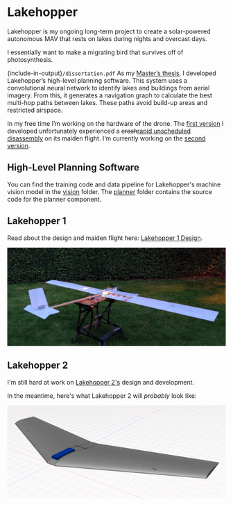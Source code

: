 # Lakehopper

Lakehopper is my ongoing long-term project to create a solar-powered 
autonomous MAV that rests on lakes during nights and overcast days.

I essentially want to make a migrating bird that survives off of photosynthesis.

{include-in-output}`/dissertation.pdf` As my [Master’s
thesis](/dissertation.pdf), I developed Lakehopper’s high-level planning
software. This system uses a convolutional neural network to identify lakes and
buildings from aerial imagery. From this, it generates a navigation graph to
calculate the best multi-hop paths between lakes. These paths avoid build-up
areas and restricted airspace. 

In my free time I’m working on the hardware of the drone. The [first
version](/design/1/README.md) I developed unfortunately experienced a
<s>crash</s>[rapid unscheduled disassembly](https://youtu.be/bvim4rsNHkQ) on its
maiden flight. I’m currently working on the [second
version](/design/2/README.md).



## High-Level Planning Software

You can find the training code and data pipeline for Lakehopper's machine vision
model in the [vision](/vision/README.md) folder. The
[planner](/planner/README.md) folder contains the source code for the planner
component.


## Lakehopper 1

Read about the design and maiden flight here: [Lakehopper 1
Design](/design/1/README.md).

![Lakehopper 1 on a workbench](/design/1/lakehopper-ground.webp)


## Lakehopper 2

I'm still hard at work on [Lakehopper 2's](/design/2/README.md) design and development.

In the meantime, here's what Lakehopper 2 will *probably* look like:

![Lakehopper 2 design preview](/design/2/preview.png)

<!-- ## Milestones

### MAV

The first milestone is to build a flying MAV.


### Lake hopping

Lake hopping involves:
- Waterproofing
- Water landings
- Water takeoffs


### Solar power

'Solar power' in my context means endless flight with breaks when necessary.

A plane that needs to charge for a week and can then do a two hour flight would
not be ideal but still pass. My ideal power generation graph however would 
probably look something like this:


### Autonomy

The autonomy milestone can be subdivided into automatic flight,
water landings and takeoffs, and navigation.

I will not be implementing automatic flight myself. This will be handled by the
[Ardupilot](https://ardupilot.org) autopilot software. 


 -->
